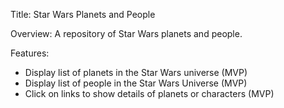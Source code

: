 Title: Star Wars Planets and People 

Overview:
A repository of Star Wars planets and people.

Features:
* Display list of planets in the Star Wars universe (MVP)
* Display list of people in the Star Wars Universe (MVP)
* Click on links to show details of planets or characters (MVP)

